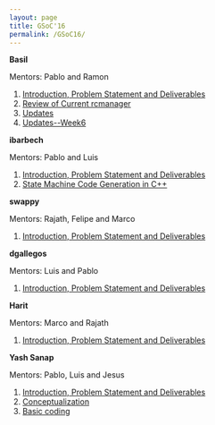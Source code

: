 ```yaml
---
layout: page
title: GSoC'16
permalink: /GSoC16/
---
```


**Basil**

Mentors: Pablo and Ramon

1.	[Introduction, Problem Statement and Deliverables](http://robocomp.github.io/website/2016/05/18/BasilWeek1/)
2.	[Review of Current rcmanager](https://robocomp.github.io/website/2016/05/30/BasilWeek2/)
3.	[Updates](https://robocomp.github.io/website/2016/06/19/BasilWeek5/)
4.  [Updates--Week6](https://robocomp.github.io/website/2016/06/22/BasilWeek6)

**ibarbech**

Mentors: Pablo and Luis

1. [Introduction, Problem Statement and Deliverables](http://robocomp.github.io/website/2016/05/19/ibarbechWeek0/)
2. [State Machine Code Generation in C++](http://robocomp.github.io/website/2016/06/21/ibarbechWeek3/)


**swappy**

Mentors: Rajath, Felipe and Marco

1. [Introduction, Problem Statement and Deliverables](http://robocomp.github.io/website/2016/05/11/swapsharmaWeek0/)


**dgallegos**

Mentors: Luis and Pablo

1. [Introduction, Problem Statement and Deliverables]()

**Harit**

Mentors: Marco and Rajath

1. [Introduction, Problem Statement and Deliverables]()

**Yash Sanap**

Mentors: Pablo, Luis and Jesus

1. [Introduction, Problem Statement and Deliverables](http://robocomp.github.io/website/2016/05/21/yashWeek1/)
2. [Conceptualization](http://robocomp.github.io/website/2016/05/29/yashWeek2/)
3. [Basic coding](http://robocomp.github.io/website/2016/06/05/yashWeek3/)
